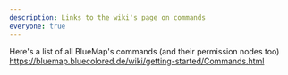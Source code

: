 ```yaml
---
description: Links to the wiki's page on commands
everyone: true
---
```


Here's a list of all BlueMap's commands (and their permission nodes too)
<https://bluemap.bluecolored.de/wiki/getting-started/Commands.html>
